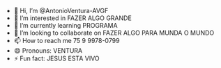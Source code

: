 - 👋 Hi, I’m @AntonioVentura-AVGF
- 👀 I’m interested in FAZER ALGO GRANDE
- 🌱 I’m currently learning PROGRAMA
- 💞️ I’m looking to collaborate on FAZER ALGO PARA MUNDA O MUNDO
- 📫 How to reach me 75 9 9978-0799
- 😄 Pronouns: VENTURA
- ⚡ Fun fact: JESUS ESTA VIVO
  

<!---
AntonioVentura-AVGF/AntonioVentura-AVGF is a ✨ special ✨ repository because its `README.md` (this file) appears on your GitHub profile.
You can click the Preview link to take a look at your changes.
--->
